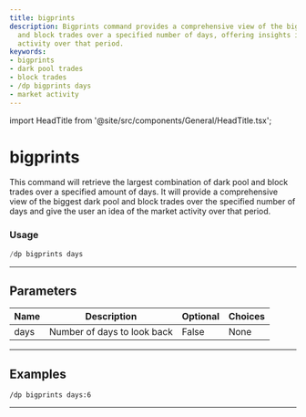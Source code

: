 ```yaml
---
title: bigprints
description: Bigprints command provides a comprehensive view of the biggest dark pool
  and block trades over a specified number of days, offering insights into the market
  activity over that period.
keywords:
- bigprints
- dark pool trades
- block trades
- /dp bigprints days
- market activity
---
```


import HeadTitle from '@site/src/components/General/HeadTitle.tsx';

<HeadTitle title="bigprints - Darkpool - Discord - Reference | OpenBB Bot Docs" />

# bigprints

This command will retrieve the largest combination of dark pool and block trades over a specified amount of days. It will provide a comprehensive view of the biggest dark pool and block trades over the specified number of days and give the user an idea of the market activity over that period.

### Usage

```python wordwrap
/dp bigprints days
```

---

## Parameters

| Name | Description | Optional | Choices |
| ---- | ----------- | -------- | ------- |
| days | Number of days to look back | False | None |


---

## Examples

```
/dp bigprints days:6
```
---
